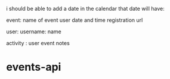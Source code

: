 i should be able to add a date in the calendar
that date will have:

event:
    name of event
    user
    date and time
    registration url

user: 
    username:
    name

activity :
    user
    event
    notes




# events-api
